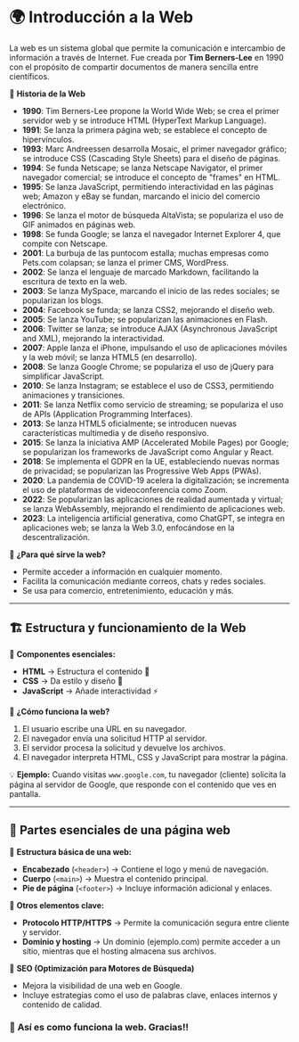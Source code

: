 # 🌍 Introducción a la Web  

La web es un sistema global que permite la comunicación e intercambio de información a través de Internet. Fue creada por **Tim Berners-Lee** en 1990 con el propósito de compartir documentos de manera sencilla entre científicos.  

📌 **Historia de la Web**  
- **1990**: Tim Berners-Lee propone la World Wide Web; se crea el primer servidor web y se introduce HTML (HyperText Markup Language).  
- **1991**: Se lanza la primera página web; se establece el concepto de hipervínculos.  
- **1993**: Marc Andreessen desarrolla Mosaic, el primer navegador gráfico; se introduce CSS (Cascading Style Sheets) para el diseño de páginas.  
- **1994**: Se funda Netscape; se lanza Netscape Navigator, el primer navegador comercial; se introduce el concepto de "frames" en HTML.  
- **1995**: Se lanza JavaScript, permitiendo interactividad en las páginas web; Amazon y eBay se fundan, marcando el inicio del comercio electrónico.  
- **1996**: Se lanza el motor de búsqueda AltaVista; se populariza el uso de GIF animados en páginas web.  
- **1998**: Se funda Google; se lanza el navegador Internet Explorer 4, que compite con Netscape.  
- **2001**: La burbuja de las puntocom estalla; muchas empresas como Pets.com colapsan; se lanza el primer CMS, WordPress.  
- **2002**: Se lanza el lenguaje de marcado Markdown, facilitando la escritura de texto en la web.  
- **2003**: Se lanza MySpace, marcando el inicio de las redes sociales; se popularizan los blogs.  
- **2004**: Facebook se funda; se lanza CSS2, mejorando el diseño web.  
- **2005**: Se lanza YouTube; se popularizan las animaciones en Flash.  
- **2006**: Twitter se lanza; se introduce AJAX (Asynchronous JavaScript and XML), mejorando la interactividad.  
- **2007**: Apple lanza el iPhone, impulsando el uso de aplicaciones móviles y la web móvil; se lanza HTML5 (en desarrollo).  
- **2008**: Se lanza Google Chrome; se populariza el uso de jQuery para simplificar JavaScript.  
- **2010**: Se lanza Instagram; se establece el uso de CSS3, permitiendo animaciones y transiciones.  
- **2011**: Se lanza Netflix como servicio de streaming; se populariza el uso de APIs (Application Programming Interfaces).  
- **2013**: Se lanza HTML5 oficialmente; se introducen nuevas características multimedia y de diseño responsivo.  
- **2015**: Se lanza la iniciativa AMP (Accelerated Mobile Pages) por Google; se popularizan los frameworks de JavaScript como Angular y React.  
- **2018**: Se implementa el GDPR en la UE, estableciendo nuevas normas de privacidad; se popularizan las Progressive Web Apps (PWAs).  
- **2020**: La pandemia de COVID-19 acelera la digitalización; se incrementa el uso de plataformas de videoconferencia como Zoom.  
- **2022**: Se popularizan las aplicaciones de realidad aumentada y virtual; se lanza WebAssembly, mejorando el rendimiento de aplicaciones web.  
- **2023**: La inteligencia artificial generativa, como ChatGPT, se integra en aplicaciones web; se lanza la Web 3.0, enfocándose en la descentralización.  

📌 **¿Para qué sirve la web?**  
- Permite acceder a información en cualquier momento.  
- Facilita la comunicación mediante correos, chats y redes sociales.  
- Se usa para comercio, entretenimiento, educación y más.  

---

## 🏗️ Estructura y funcionamiento de la Web  

📌 **Componentes esenciales:**  
- **HTML** → Estructura el contenido 📄  
- **CSS** → Da estilo y diseño 🎨  
- **JavaScript** → Añade interactividad ⚡  

📌 **¿Cómo funciona la web?**  
1. El usuario escribe una URL en su navegador.  
2. El navegador envía una solicitud HTTP al servidor.  
3. El servidor procesa la solicitud y devuelve los archivos.  
4. El navegador interpreta HTML, CSS y JavaScript para mostrar la página.  

💡 **Ejemplo:** Cuando visitas `www.google.com`, tu navegador (cliente) solicita la página al servidor de Google, que responde con el contenido que ves en pantalla.  

---

## 🔗 Partes esenciales de una página web  

📌 **Estructura básica de una web:**  
- **Encabezado** (`<header>`) → Contiene el logo y menú de navegación.  
- **Cuerpo** (`<main>`) → Muestra el contenido principal.  
- **Pie de página** (`<footer>`) → Incluye información adicional y enlaces.  

📌 **Otros elementos clave:**  
- **Protocolo HTTP/HTTPS** → Permite la comunicación segura entre cliente y servidor.  
- **Dominio y hosting** → Un dominio (ejemplo.com) permite acceder a un sitio, mientras que el hosting almacena sus archivos.  

📌 **SEO (Optimización para Motores de Búsqueda)**  
- Mejora la visibilidad de una web en Google.  
- Incluye estrategias como el uso de palabras clave, enlaces internos y contenido de calidad.  

### 🚀 **Así es como funciona la web. Gracias!!** 